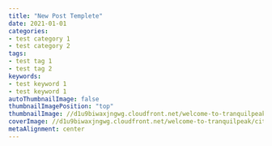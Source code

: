 ```yaml
---
title: "New Post Templete"
date: 2021-01-01
categories:
- test category 1
- test category 2
tags:
- test tag 1
- test tag 2
keywords:
- test keyword 1
- test keyword 1
autoThumbnailImage: false
thumbnailImagePosition: "top"
thumbnailImage: //d1u9biwaxjngwg.cloudfront.net/welcome-to-tranquilpeak/city-750.jpg
coverImage: //d1u9biwaxjngwg.cloudfront.net/welcome-to-tranquilpeak/city.jpg
metaAlignment: center
---
```

<!--more-->

